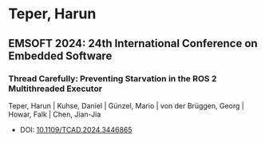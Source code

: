 # Teper, Harun

## EMSOFT 2024: 24th International Conference on Embedded Software

### Thread Carefully: Preventing Starvation in the ROS 2 Multithreaded Executor
Teper, Harun | Kuhse, Daniel | Günzel, Mario | von der Brüggen, Georg | Howar, Falk | Chen, Jian-Jia
* DOI: [10.1109/TCAD.2024.3446865](https://doi.org/10.1109/TCAD.2024.3446865)

